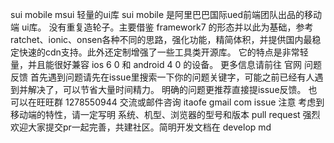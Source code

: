 sui mobile msui 轻量的ui库 sui mobile 是阿里巴巴国际ued前端团队出品的移动端 ui库。 没有重复造轮子。主要借鉴 framework7 的形态并以此为基础，参考ratchet、ionic、onsen各种不同的思路，强化功能，精简体积，并提供国内最稳定快速的cdn支持。此外还定制增强了一些工具类开源库。 它的特点是非常轻量，并且能很好兼容 ios 6 0 和 android 4 0 的设备。 更多信息请前往 官网 问题反馈 首先遇到问题请先在issue里搜索一下你的问题关键字，可能之前已经有人遇到并解决了，可以节省大量时间精力。 明确的问题更推荐直接提issue反馈。 也可以在旺旺群 1278550944 交流或邮件咨询 itaofe gmail com issue 注意 考虑到移动端的特性，请一定写明 系统、机型、浏览器的型号和版本 pull request 强烈欢迎大家提交pr一起完善，共建社区。简明开发文档在 develop md